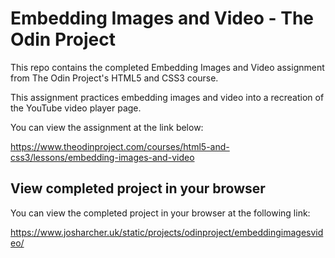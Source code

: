 # Embedding Images and Video - The Odin Project

This repo contains the completed Embedding Images and Video assignment from The Odin Project's HTML5 and CSS3 course.

This assignment practices embedding images and video into a recreation of the YouTube video player page. 

You can view the assignment at the link below:

https://www.theodinproject.com/courses/html5-and-css3/lessons/embedding-images-and-video

## View completed project in your browser

You can view the completed project in your browser at the following link:

https://www.josharcher.uk/static/projects/odinproject/embeddingimagesvideo/